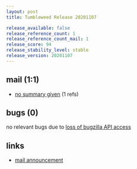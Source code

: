 ```yaml
---
layout: post
title: Tumbleweed Release 20201107

release_available: false
release_reference_count: 1
release_reference_count_mail: 1
release_score: 94
release_stability_level: stable
release_version: 20201107
---
```


## mail (1:1)

- [no summary given](https://github.com/boombatower/tumbleweed-review/issues/10) (1 refs)

## bugs (0)

<!--more-->

no relevant bugs due to [loss of bugzilla API access](https://bugzilla.opensuse.org/show_bug.cgi?id=1157722)



## links

- [mail announcement](https://github.com/boombatower/tumbleweed-review/issues/10)
